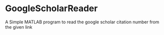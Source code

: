 # GoogleScholarReader
A Simple MATLAB program to read the google scholar citation number from the given link
